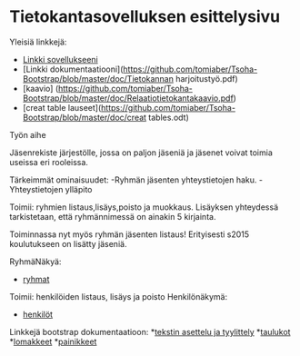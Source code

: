 # Tietokantasovelluksen esittelysivu

Yleisiä linkkejä:

* [Linkki sovellukseeni](http://tomiaber.users.cs.helsinki.fi/tietokanta/)
* [Linkki dokumentaatiooni](https://github.com/tomiaber/Tsoha-Bootstrap/blob/master/doc/Tietokannan harjoitustyö.pdf)
* [kaavio] (https://github.com/tomiaber/Tsoha-Bootstrap/blob/master/doc/Relaatiotietokantakaavio.pdf)
* [creat table lauseet](https://github.com/tomiaber/Tsoha-Bootstrap/blob/master/doc/creat tables.odt)

Työn aihe

Jäsenrekiste järjestölle, jossa on paljon jäseniä ja jäsenet voivat toimia useissa eri rooleissa.

Tärkeimmät ominaisuudet:
-Ryhmän jäsenten yhteystietojen haku.
-Yhteystietojen ylläpito



Toimii: ryhmien listaus,lisäys,poisto ja muokkaus. Lisäyksen yhteydessä tarkistetaan, että ryhmännimessä on ainakin 5 kirjainta.

Toiminnassa nyt myös ryhmän jäsenten listaus! Erityisesti s2015 koulutukseen on lisätty jäseniä.

RyhmäNäkyä:
* [ryhmat](http://tomiaber.users.cs.helsinki.fi/tietokanta/ryhmat)

Toimii: henkilöiden listaus, lisäys ja poisto
Henkilönäkymä:
* [henkilöt](http://tomiaber.users.cs.helsinki.fi/tietokanta/henkilot)


Linkkejä bootstrap dokumentaatioon:
*[tekstin asettelu ja tyylittely](http://getbootstrap.com/css/#type)
*[taulukot](http://getbootstrap.com/css/#tables)
*[lomakkeet](http://getbootstrap.com/css/#forms)
*[painikkeet](http://getbootstrap.com/css/#buttons)
